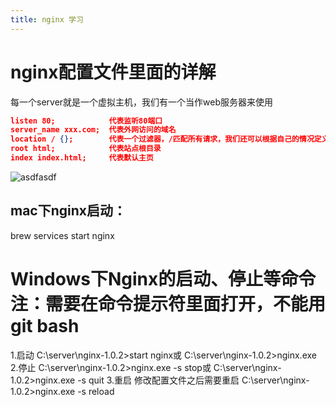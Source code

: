 ```yaml
---
title: nginx 学习
---
```


# nginx配置文件里面的详解

每一个server就是一个虚拟主机，我们有一个当作web服务器来使用

``` json
listen 80;            代表监听80端口
server_name xxx.com;  代表外网访问的域名
location / {};        代表一个过滤器，/匹配所有请求，我们还可以根据自己的情况定义不同的过滤，比如对静态文件js、css、image制定专属过滤
root html;            代表站点根目录
index index.html;     代表默认主页
```

![asdfasdf](https://images2015.cnblogs.com/blog/172889/201704/172889-20170419164359634-2043724986.png)

## mac下nginx启动：
  brew services start nginx
# Windows下Nginx的启动、停止等命令 注：需要在命令提示符里面打开，不能用git bash

1.启动
  C:\server\nginx-1.0.2>start nginx或
  C:\server\nginx-1.0.2>nginx.exe
2.停止
  C:\server\nginx-1.0.2>nginx.exe -s stop或
  C:\server\nginx-1.0.2>nginx.exe -s quit
3.重启 修改配置文件之后需要重启
  C:\server\nginx-1.0.2>nginx.exe -s reload
